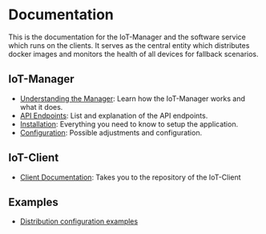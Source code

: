 <!-- (c) https://github.com/MontiCore/monticore -->
# Documentation 

This is the documentation for the IoT-Manager and the software service which runs on the clients. 
It serves as the central entity which distributes docker images and monitors the health of all devices for fallback scenarios.

## IoT-Manager

- [Understanding the Manager](./manager/understanding.md): Learn how the IoT-Manager works and what it does.
- [API Endpoints](./manager/api.md): List and explanation of the API endpoints.
- [Installation](./manager/installation.md): Everything you need to know to setup the application.
- [Configuration](./manager/configuration.md): Possible adjustments and configuration.

## IoT-Client

- [Client Documentation](../../iot-client/README.md): Takes you to the repository of the IoT-Client


## Examples

- [Distribution configuration examples](./examples/distribution_config)
